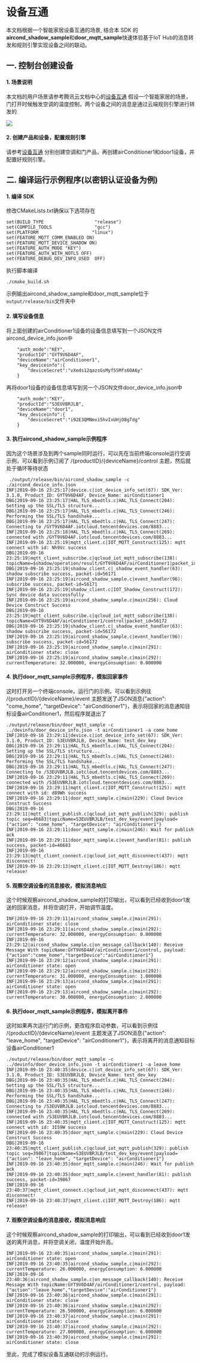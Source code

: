 
# 设备互通
本文档根据一个智能家居设备互通的场景, 结合本 SDK 的**aircond_shadow_sample**和**door_mqtt_sample**快速体验基于IoT Hub的消息转发和规则引擎实现设备之间的联动。

## 一. 控制台创建设备

#### 1. 场景说明
本文档的用户场景请参考腾讯云文档中心的[设备互通](https://cloud.tencent.com/document/product/634/11913)
假设一个智能家居的场景，门打开时候触发空调的温度控制，两个设备之间的消息是通过云端规则引擎进行转发的

![](https://mc.qcloudimg.com/static/img/d158634d34fbddbed17bfaa49cb24d90/airv1schema.png)

#### 2. 创建产品和设备，配置规则引擎
请参考[设备互通](https://cloud.tencent.com/document/product/634/11913) 分别创建空调和门产品，再创建airConditioner1和door1设备，并配置好规则引擎。


## 二. 编译运行示例程序(以**密钥认证设备**为例)

#### 1. 编译 SDK
修改CMakeLists.txt确保以下选项存在
```
set(BUILD_TYPE                   "release")
set(COMPILE_TOOLS                "gcc") 
set(PLATFORM 	                "linux")
set(FEATURE_MQTT_COMM_ENABLED ON)
set(FEATURE_MQTT_DEVICE_SHADOW ON)
set(FEATURE_AUTH_MODE "KEY")
set(FEATURE_AUTH_WITH_NOTLS OFF)
set(FEATURE_DEBUG_DEV_INFO_USED  OFF)
```
执行脚本编译
```
./cmake_build.sh 
```
示例输出aircond_shadow_sample和door_mqtt_sample位于`output/release/bin`文件夹中

#### 2. 填写设备信息
将上面创建的airConditioner1设备的设备信息填写到一个JSON文件aircond_device_info.json中
```
    "auth_mode":"KEY",	
	"productId":"GYT9V6D4AF",
  	"deviceName":"airConditioner1",	
    "key_deviceinfo":{    
        "deviceSecret":"vXeds12qazsGsMyf5SMfs6OA6y"
    }
```
再将door1设备的设备信息填写到另一个JSON文件door_device_info.json中
```
    "auth_mode":"KEY",	
	"productId":"S3EUVBRJLB",
  	"deviceName":"door1",	
    "key_deviceinfo":{    
        "deviceSecret":"i92E3QMNmxi5hvIxUHjO8gTdg"
    }
```

#### 3. 执行aircond_shadow_sample示例程序
因为这个场景涉及到两个sample同时运行，可以先在当前终端console运行空调示例，可以看到示例订阅了 /{productID}/{deviceName}/control 主题，然后就处于循环等待状态
```
 ./output/release/bin/aircond_shadow_sample -c ./aircond_device_info.json
INF|2019-09-16 23:25:17|device.c|iot_device_info_set(67): SDK_Ver: 3.1.0, Product_ID: GYT9V6D4AF, Device_Name: airConditioner1
DBG|2019-09-16 23:25:17|HAL_TLS_mbedtls.c|HAL_TLS_Connect(204): Setting up the SSL/TLS structure...
DBG|2019-09-16 23:25:17|HAL_TLS_mbedtls.c|HAL_TLS_Connect(246): Performing the SSL/TLS handshake...
DBG|2019-09-16 23:25:17|HAL_TLS_mbedtls.c|HAL_TLS_Connect(247): Connecting to /GYT9V6D4AF.iotcloud.tencentdevices.com/8883...
INF|2019-09-16 23:25:18|HAL_TLS_mbedtls.c|HAL_TLS_Connect(269): connected with /GYT9V6D4AF.iotcloud.tencentdevices.com/8883...
INF|2019-09-16 23:25:19|mqtt_client.c|IOT_MQTT_Construct(125): mqtt connect with id: Nh9Vc success
DBG|2019-09-16 23:25:19|mqtt_client_subscribe.c|qcloud_iot_mqtt_subscribe(138): topicName=$shadow/operation/result/GYT9V6D4AF/airConditioner1|packet_id=56171
DBG|2019-09-16 23:25:19|shadow_client.c|_shadow_event_handler(63): shadow subscribe success, packet-id=56171
INF|2019-09-16 23:25:19|aircond_shadow_sample.c|event_handler(96): subscribe success, packet-id=56171
INF|2019-09-16 23:25:19|shadow_client.c|IOT_Shadow_Construct(172): Sync device data successfully
INF|2019-09-16 23:25:19|aircond_shadow_sample.c|main(256): Cloud Device Construct Success
DBG|2019-09-16 23:25:19|mqtt_client_subscribe.c|qcloud_iot_mqtt_subscribe(138): topicName=GYT9V6D4AF/airConditioner1/control|packet_id=56172
DBG|2019-09-16 23:25:19|shadow_client.c|_shadow_event_handler(63): shadow subscribe success, packet-id=56172
INF|2019-09-16 23:25:19|aircond_shadow_sample.c|event_handler(96): subscribe success, packet-id=56172
INF|2019-09-16 23:25:19|aircond_shadow_sample.c|main(291): airConditioner state: close
INF|2019-09-16 23:25:19|aircond_shadow_sample.c|main(292): currentTemperature: 32.000000, energyConsumption: 0.000000
```

#### 4. 执行door_mqtt_sample示例程序，模拟回家事件
这时打开另一个终端console，运行门的示例，可以看到示例往 /{productID}/{deviceName}/event 主题发送了JSON消息{"action": "come_home", "targetDevice": "airConditioner1"}，表示将回家的消息通知目标设备airConditioner1，然后程序就退出了

```
./output/release/bin/door_mqtt_sample -c ../devinfo/door_device_info.json -t airConditioner1 -a come_home
INF|2019-09-16 23:29:11|device.c|iot_device_info_set(67): SDK_Ver: 3.1.0, Product_ID: S3EUVBRJLB, Device_Name: test_dev_key
DBG|2019-09-16 23:29:11|HAL_TLS_mbedtls.c|HAL_TLS_Connect(204): Setting up the SSL/TLS structure...
DBG|2019-09-16 23:29:11|HAL_TLS_mbedtls.c|HAL_TLS_Connect(246): Performing the SSL/TLS handshake...
DBG|2019-09-16 23:29:11|HAL_TLS_mbedtls.c|HAL_TLS_Connect(247): Connecting to /S3EUVBRJLB.iotcloud.tencentdevices.com/8883...
INF|2019-09-16 23:29:11|HAL_TLS_mbedtls.c|HAL_TLS_Connect(269): connected with /S3EUVBRJLB.iotcloud.tencentdevices.com/8883...
INF|2019-09-16 23:29:11|mqtt_client.c|IOT_MQTT_Construct(125): mqtt connect with id: d89Wh success
INF|2019-09-16 23:29:11|door_mqtt_sample.c|main(229): Cloud Device Construct Success
DBG|2019-09-16 23:29:11|mqtt_client_publish.c|qcloud_iot_mqtt_publish(329): publish topic seq=46683|topicName=S3EUVBRJLB/test_dev_key/event|payload={"action": "come_home", "targetDevice": "airConditioner1"}
INF|2019-09-16 23:29:11|door_mqtt_sample.c|main(246): Wait for publish ack
INF|2019-09-16 23:29:11|door_mqtt_sample.c|event_handler(81): publish success, packet-id=46683
INF|2019-09-16 23:29:13|mqtt_client_connect.c|qcloud_iot_mqtt_disconnect(437): mqtt disconnect!
INF|2019-09-16 23:29:13|mqtt_client.c|IOT_MQTT_Destroy(186): mqtt release!
```

#### 5. 观察空调设备的消息接收，模拟消息响应
这个时候观察aircond_shadow_sample的打印输出，可以看到已经收到door1发送的回家消息，并将空调打开，开始调节温度。
```
INF|2019-09-16 23:29:11|aircond_shadow_sample.c|main(291): airConditioner state: close
INF|2019-09-16 23:29:11|aircond_shadow_sample.c|main(292): currentTemperature: 32.000000, energyConsumption: 0.000000
INF|2019-09-16 23:29:12|aircond_shadow_sample.c|on_message_callback(140): Receive Message With topicName:GYT9V6D4AF/airConditioner1/control, payload:{"action":"come_home","targetDevice":"airConditioner1"}
INF|2019-09-16 23:29:12|aircond_shadow_sample.c|main(291): airConditioner state: open
INF|2019-09-16 23:29:12|aircond_shadow_sample.c|main(292): currentTemperature: 31.000000, energyConsumption: 1.000000
INF|2019-09-16 23:29:13|aircond_shadow_sample.c|main(291): airConditioner state: open
INF|2019-09-16 23:29:13|aircond_shadow_sample.c|main(292): currentTemperature: 30.000000, energyConsumption: 2.000000
```

#### 6. 执行door_mqtt_sample示例程序，模拟离开事件
这时如果再次运行门的示例，更改程序启动参数，可以看到示例往 /{productID}/{deviceName}/event 主题发送了JSON消息{"action": "leave_home", "targetDevice": "airConditioner1"}，表示将离开的消息通知目标设备airConditioner1

```
./output/release/bin/door_mqtt_sample -c ../devinfo/door_device_info.json -t airConditioner1 -a leave_home
INF|2019-09-16 23:40:35|device.c|iot_device_info_set(67): SDK_Ver: 3.1.0, Product_ID: S3EUVBRJLB, Device_Name: test_dev_key
DBG|2019-09-16 23:40:35|HAL_TLS_mbedtls.c|HAL_TLS_Connect(204): Setting up the SSL/TLS structure...
DBG|2019-09-16 23:40:35|HAL_TLS_mbedtls.c|HAL_TLS_Connect(246): Performing the SSL/TLS handshake...
DBG|2019-09-16 23:40:35|HAL_TLS_mbedtls.c|HAL_TLS_Connect(247): Connecting to /S3EUVBRJLB.iotcloud.tencentdevices.com/8883...
INF|2019-09-16 23:40:35|HAL_TLS_mbedtls.c|HAL_TLS_Connect(269): connected with /S3EUVBRJLB.iotcloud.tencentdevices.com/8883...
INF|2019-09-16 23:40:35|mqtt_client.c|IOT_MQTT_Construct(125): mqtt connect with id: 3I59W success
INF|2019-09-16 23:40:35|door_mqtt_sample.c|main(229): Cloud Device Construct Success
DBG|2019-09-16 23:40:35|mqtt_client_publish.c|qcloud_iot_mqtt_publish(329): publish topic seq=39867|topicName=S3EUVBRJLB/test_dev_key/event|payload={"action": "leave_home", "targetDevice": "airConditioner1"}
INF|2019-09-16 23:40:35|door_mqtt_sample.c|main(246): Wait for publish ack
INF|2019-09-16 23:40:35|door_mqtt_sample.c|event_handler(81): publish success, packet-id=39867
INF|2019-09-16 23:40:37|mqtt_client_connect.c|qcloud_iot_mqtt_disconnect(437): mqtt disconnect!
INF|2019-09-16 23:40:37|mqtt_client.c|IOT_MQTT_Destroy(186): mqtt release!
```

#### 7. 观察空调设备的消息接收，模拟消息响应
这个时候观察aircond_shadow_sample的打印输出，可以看到已经收到door1发送的离开消息，并将空调关闭，温度开始升高。
```
INF|2019-09-16 23:40:35|aircond_shadow_sample.c|main(291): airConditioner state: open
INF|2019-09-16 23:40:35|aircond_shadow_sample.c|main(292): currentTemperature: 26.000000, energyConsumption: 6.000000
INF|2019-09-16 23:40:36|aircond_shadow_sample.c|on_message_callback(140): Receive Message With topicName:GYT9V6D4AF/airConditioner1/control, payload:{"action":"leave_home","targetDevice":"airConditioner1"}
INF|2019-09-16 23:40:36|aircond_shadow_sample.c|main(291): airConditioner state: close
INF|2019-09-16 23:40:36|aircond_shadow_sample.c|main(292): currentTemperature: 26.500000, energyConsumption: 6.000000
INF|2019-09-16 23:40:37|aircond_shadow_sample.c|main(291): airConditioner state: close
INF|2019-09-16 23:40:37|aircond_shadow_sample.c|main(292): currentTemperature: 27.000000, energyConsumption: 6.000000
INF|2019-09-16 23:40:39|aircond_shadow_sample.c|main(291): airConditioner state: close
```

至此，完成了模拟设备互通联动的示例运行。
